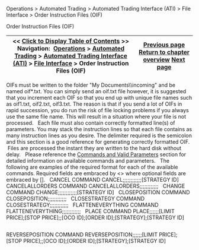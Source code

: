 ﻿
Operations > Automated Trading > Automated Trading Interface (ATI) > File Interface > Order Instruction Files (OIF)

Order Instruction Files (OIF)

| << [Click to Display Table of Contents](order_instruction_files_oif.md) >> **Navigation:**     [Operations](operations-1.md) > [Automated Trading](automated_trading-1.md) > [Automated Trading Interface (ATI)](automated_trading_interface_at-1.md) > [File Interface](file_interface-1.md) > Order Instruction Files (OIF) | [Previous page](file_interface-1.md) [Return to chapter overview](file_interface-1.md) [Next page](information_update_files-1.md) |
| --- | --- |
OIFs must be written to the folder "My Documents\\<NinjaTrader Folder>\\incoming" and be named oif*.txt. You can simply send an oif.txt file however, it is suggested that you increment each OIF so that you end up with unique file names such as oif1.txt, oif2.txt, oif3.txt. The reason is that if you send a lot of OIFs in rapid succession, you do run the risk of file locking problems if you always use the same file name. This will result in a situation where your file is not processed.
 
Each file must also contain correctly formatted line(s) of parameters. You may stack the instruction lines so that each file contains as many instruction lines as you desire. The delimiter required is the semicolon and this section is a good reference for generating correctly formatted OIF.  Files are processed the instant they are written to the hard disk without delay.
 
Please reference the [Commands and Valid Parameters](commands_and_valid_parameters-1.md) section for detailed information on available commands and parameters.
 
The following are examples of the required format for each of the available commands. Required fields are embraced by <> where optional fields are embraced by [].
 
CANCEL COMMAND
CANCEL;;;;;;;;;;<ORDER ID>;;[STRATEGY ID]
 
CANCELALLORDERS COMMAND
CANCELALLORDERS;;;;;;;;;;;;
 
CHANGE COMMAND
CHANGE;;;;<QUANTITY>;;<LIMIT PRICE>;<STOP PRICE>;;;<ORDER ID>;;[STRATEGY ID]
 
CLOSEPOSITION COMMAND
CLOSEPOSITION;<ACCOUNT>;<INSTRUMENT>;;;;;;;;;;
 
CLOSESTRATEGY COMMAND
CLOSESTRATEGY;;;;;;;;;;;;<STRATEGY ID>
 
FLATTENEVERYTHING COMMAND
FLATTENEVERYTHING;;;;;;;;;;;;
 
PLACE COMMAND
PLACE;<ACCOUNT>;<INSTRUMENT>;<ACTION>;<QTY>;<ORDER TYPE>;[LIMIT PRICE];[STOP PRICE];<TIF>;[OCO ID];[ORDER ID];[STRATEGY];[STRATEGY ID]
## 
REVERSEPOSITION COMMAND
REVERSEPOSITION;<ACCOUNT>;<INSTRUMENT>;<ACTION>;<QTY>;<ORDER TYPE>;[LIMIT PRICE];[STOP PRICE];<TIF>;[OCO ID];[ORDER ID];[STRATEGY];[STRATEGY ID]
